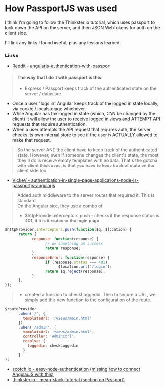 # How PassportJS was used

I think I'm going to follow the Thinkster.io tutorial, which uses passport to
lock down the API on the server, and then JSON WebTokens for auth on the client
side.

I'll link any links I found useful, plus any lessons learned.

### Links
- [Reddit - angularjs-authentication-with-passport](https://www.reddit.com/r/angularjs/comments/2fsh6b/angularjs_authentication_with_passport/)  

> #### The way that I do it with passport is this: ####
> - Express / Passport keeps track of the authenticated state on the server / datastore.  
- Once a user "logs in" Angular keeps track of the logged in state locally, via cookie / localstorage whichever.  
- While Angular has the logged in state (which, CAN be changed by the client) it will allow the user to receive logged in views and ATTEMPT API requests that require authentication.  
- When a user attempts the API request that requires auth, the server checks its own internal store to see if the user is ACTUALLY allowed to make that request.  

> So the server AND the client have to keep track of the authenticated state. However, even if someone changes the client's state, the most they'll do is receive empty templates with no data. That's the gotcha with client thick apps, is that you have to keep track of state on the client side too.  

- [VickeV - authentication-in-single-page-applications-node-js-passportjs-angularjs](https://vickev.com/#!/article/authentication-in-single-page-applications-node-js-passportjs-angularjs)

> Added auth middleware to the server routes that required it. This is standard  
> On the Angular side, they use a combo of  
> - $httpProvider.interceptors.push - checks if the response status is 401, if it is it routes to the login page  
```javascript
$httpProvider.interceptors.push(function($q, $location) { 
      return {
            response: function(response) { 
                  // do something on success 
                  return response; 
            }, 
            responseError: function(response) { 
                  if (response.status === 401) 
                        $location.url('/login'); 
                  return $q.reject(response); 
            } 
      }; 
});
```
> - created a function to checkLoggedin. Then to secure a URL, we simply add this new function to the configuration of the route.  
```javascript
$routeProvider  
      .when('/', {  
        templateUrl: '/views/main.html'  
      })  
      .when('/admin', {  
        templateUrl: 'views/admin.html',  
        controller: 'AdminCtrl',  
        resolve: {  
          loggedin: checkLoggedin  
        }  
      }
);
```  

- [scotch.io - easy-node-authentication (missing how to connect AngularJS with this)](https://scotch.io/courses/easy-node-authentication)
- [thinkster.io - mean-stack-tutorial (section on Passport)](https://thinkster.io/mean-stack-tutorial/)
